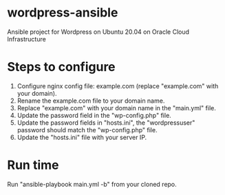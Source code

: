 # wordpress-ansible

Ansible project for Wordpress on Ubuntu 20.04 on Oracle Cloud Infrastructure

# Steps to configure

 1. Configure nginx config file: example.com (replace "example.com" with your domain).
 2. Rename the example.com file to your domain name.
 3. Replace "example.com" with your domain name in the "main.yml" file.
 4. Update the password field in the "wp-config.php" file.
 5. Update the password fields in "hosts.ini", the "wordpressuser" password should match the "wp-config.php" file.
 6. Update the "hosts.ini" file with your server IP.

# Run time

Run "ansible-playbook main.yml -b" from your cloned repo.
